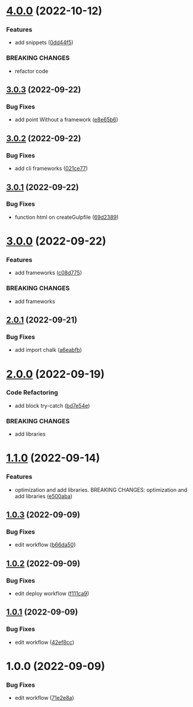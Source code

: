 # [4.0.0](https://github.com/UrijHoruzij/create-gulp-template/compare/v3.0.3...v4.0.0) (2022-10-12)


### Features

* add snippets ([0dd44f5](https://github.com/UrijHoruzij/create-gulp-template/commit/0dd44f58f5b0f9ce11b11fffbb85dfa4ad8760d4))


### BREAKING CHANGES

* refactor code

## [3.0.3](https://github.com/UrijHoruzij/create-gulp-template/compare/v3.0.2...v3.0.3) (2022-09-22)


### Bug Fixes

* add point Without a framework ([e8e65b6](https://github.com/UrijHoruzij/create-gulp-template/commit/e8e65b6fe58b3c16705075dd61da32ba4494b473))

## [3.0.2](https://github.com/UrijHoruzij/create-gulp-template/compare/v3.0.1...v3.0.2) (2022-09-22)


### Bug Fixes

* add cli frameworks ([021ce77](https://github.com/UrijHoruzij/create-gulp-template/commit/021ce7763dfcb58084eabc4830aadd15efb140cd))

## [3.0.1](https://github.com/UrijHoruzij/create-gulp-template/compare/v3.0.0...v3.0.1) (2022-09-22)


### Bug Fixes

* function html on createGulpfile ([69d2389](https://github.com/UrijHoruzij/create-gulp-template/commit/69d2389d9375520f64aeb984e3b4932faf8a5b92))

# [3.0.0](https://github.com/UrijHoruzij/create-gulp-template/compare/v2.0.1...v3.0.0) (2022-09-22)


### Features

* add frameworks ([c08d775](https://github.com/UrijHoruzij/create-gulp-template/commit/c08d7757749384b75dcc3b6ca4aae4bab49c7873))


### BREAKING CHANGES

* add frameworks

## [2.0.1](https://github.com/UrijHoruzij/create-gulp-template/compare/v2.0.0...v2.0.1) (2022-09-21)


### Bug Fixes

* add import chalk ([a6eabfb](https://github.com/UrijHoruzij/create-gulp-template/commit/a6eabfb641673c6829b3fb18445fcc3f3541d1f2))

# [2.0.0](https://github.com/UrijHoruzij/create-gulp-template/compare/v1.1.0...v2.0.0) (2022-09-19)


### Code Refactoring

* add block try-catch ([bd7e54e](https://github.com/UrijHoruzij/create-gulp-template/commit/bd7e54e903a09e0610cbff705c391a953f60f8c3))


### BREAKING CHANGES

* add libraries

# [1.1.0](https://github.com/UrijHoruzij/create-gulp-template/compare/v1.0.3...v1.1.0) (2022-09-14)


### Features

* optimization and add libraries.  BREAKING CHANGES: optimization and add libraries ([e500aba](https://github.com/UrijHoruzij/create-gulp-template/commit/e500aba7de7604320f8dcaf5fc1e859d0daaf5cf))

## [1.0.3](https://github.com/UrijHoruzij/create-gulp-template/compare/v1.0.2...v1.0.3) (2022-09-09)


### Bug Fixes

* edit workflow ([b66da50](https://github.com/UrijHoruzij/create-gulp-template/commit/b66da504607472e84850eca4d4ab4a960906ed24))

## [1.0.2](https://github.com/UrijHoruzij/create-gulp-template/compare/v1.0.1...v1.0.2) (2022-09-09)


### Bug Fixes

* edit deploy workflow ([f111ca9](https://github.com/UrijHoruzij/create-gulp-template/commit/f111ca97f0644b253d56acf80ca8ab43ebdff04b))

## [1.0.1](https://github.com/UrijHoruzij/create-gulp-template/compare/v1.0.0...v1.0.1) (2022-09-09)


### Bug Fixes

* edit workflow ([42ef8cc](https://github.com/UrijHoruzij/create-gulp-template/commit/42ef8cc2f30626c9eafc931d334eaf547461f5ae))

# 1.0.0 (2022-09-09)


### Bug Fixes

* edit workflow ([71e2e8a](https://github.com/UrijHoruzij/create-gulp-template/commit/71e2e8aa86f0114e2092149733e30fee46dca4fb))
